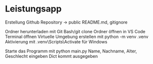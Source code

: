 # Leistungsapp
Erstellung Github Repository -> public
README.md, gitignore

Ordner herunterladen mit Git Bash/git clone
Ordner öffnen in VS Code
Terminal öffnen
Virtuelle Umgebung erstellen mit python -m venv .venv
Aktivierung mit .venv\Scripts\Activate für Windows

Starte das Programm mit python main.py
Name, Nachname, Alter, Geschlecht eingeben
Dict kommt ausgegeben
